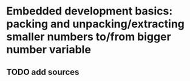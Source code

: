 # Embedded development basics: packing and unpacking/extracting smaller numbers to/from bigger number variable

## TODO add sources

